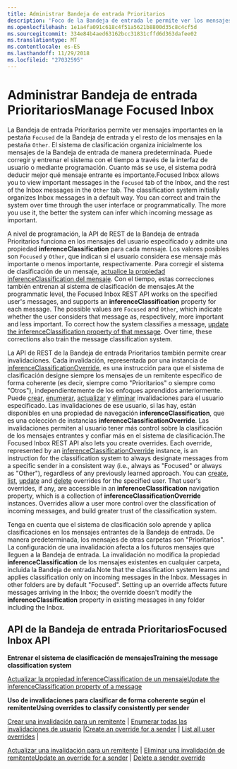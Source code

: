```yaml
---
title: Administrar Bandeja de entrada Prioritarios
description: 'Foco de la Bandeja de entrada le permite ver los mensajes importantes en la `Focused` ficha de la Bandeja de entrada y el resto de los mensajes de la Bandeja de entrada en el `Other` ficha. El sistema de clasificación '
ms.openlocfilehash: 1e1a4fa091c618c4f51a5621b8800d35c8c4cf5d
ms.sourcegitcommit: 334e84b4aed63162bcc31831cffd6d363dafee02
ms.translationtype: MT
ms.contentlocale: es-ES
ms.lasthandoff: 11/29/2018
ms.locfileid: "27032595"
---
```

# <a name="manage-focused-inbox"></a><span data-ttu-id="5ba7e-103">Administrar Bandeja de entrada Prioritarios</span><span class="sxs-lookup"><span data-stu-id="5ba7e-103">Manage Focused Inbox</span></span>

<span data-ttu-id="5ba7e-p101">La Bandeja de entrada Prioritarios permite ver mensajes importantes en la pestaña `Focused` de la Bandeja de entrada y el resto de los mensajes en la pestaña `Other`. El sistema de clasificación organiza inicialmente los mensajes de la Bandeja de entrada de manera predeterminada. Puede corregir y entrenar el sistema con el tiempo a través de la interfaz de usuario o mediante programación. Cuanto más se use, el sistema podrá deducir mejor qué mensaje entrante es importante.</span><span class="sxs-lookup"><span data-stu-id="5ba7e-p101">Focused Inbox allows you to view important messages in the `Focused` tab of the Inbox, and the rest of the Inbox messages in the `Other` tab. The classification system initially organizes Inbox messages in a default way. You can correct and train the system over time through the user interface or programmatically. The more you use it, the better the system can infer which incoming message as important.</span></span>

<span data-ttu-id="5ba7e-p102">A nivel de programación, la API de REST de la Bandeja de entrada Prioritarios funciona en los mensajes del usuario especificado y admite una propiedad **inferenceClassification** para cada mensaje. Los valores posibles son `Focused` y `Other`, que indican si el usuario considera ese mensaje más importante o menos importante, respectivamente. Para corregir el sistema de clasificación de un mensaje, [actualice la propiedad inferenceClassification del mensaje](../api/message-update.md). Con el tiempo, estas correcciones también entrenan al sistema de clasificación de mensajes.</span><span class="sxs-lookup"><span data-stu-id="5ba7e-p102">At the programmatic level, the Focused Inbox REST API works on the specified user's messages, and supports an **inferenceClassification** property for each message. The possible values are `Focused` and `Other`, which indicate whether the user considers that message as, respectively, more important and less important. To correct how the system classifies a message, [update the inferenceClassification property of that message](../api/message-update.md). Over time, these corrections also train the message classification system.</span></span>

<span data-ttu-id="5ba7e-p103">La API de REST de la Bandeja de entrada Prioritarios también permite crear invalidaciones. Cada invalidación, representada por una instancia de [inferenceClassificationOverride](../resources/inferenceclassificationoverride.md), es una instrucción para que el sistema de clasificación designe siempre los mensajes de un remitente específico de forma coherente (es decir, siempre como "Prioritarios" o siempre como "Otros"), independientemente de los enfoques aprendidos anteriormente. Puede [crear](../api/inferenceclassification-post-overrides.md), [enumerar](../api/inferenceclassification-list-overrides.md), [actualizar](../api/inferenceclassificationoverride-update.md) y [eliminar](../api/inferenceclassificationoverride-delete.md) invalidaciones para el usuario especificado. Las invalidaciones de ese usuario, si las hay, están disponibles en una propiedad de navegación **inferenceClassification**, que es una colección de instancias **inferenceClassificationOverride**. Las invalidaciones permiten al usuario tener más control sobre la clasificación de los mensajes entrantes y confiar más en el sistema de clasificación.</span><span class="sxs-lookup"><span data-stu-id="5ba7e-p103">The Focused Inbox REST API also lets you create overrides. Each override, represented by an [inferenceClassificationOverride](../resources/inferenceclassificationoverride.md) instance, is an instruction for the classification system to always designate messages from a specific sender in a consistent way (i.e., always as "Focused" or always as "Other"), regardless of any previously learned approach. You can [create](../api/inferenceclassification-post-overrides.md), [list](../api/inferenceclassification-list-overrides.md), [update](../api/inferenceclassificationoverride-update.md) and [delete](../api/inferenceclassificationoverride-delete.md) overrides for the specified user. That user's overrides, if any, are accessible in an **inferenceClassification** navigation property, which is a collection of **inferenceClassificationOverride** instances. Overrides allow a user more control over the classification of incoming messages, and build greater trust of the classification system.</span></span>

<span data-ttu-id="5ba7e-p104">Tenga en cuenta que el sistema de clasificación solo aprende y aplica clasificaciones en los mensajes entrantes de la Bandeja de entrada. De manera predeterminada, los mensajes de otras carpetas son "Prioritarios". La configuración de una invalidación afecta a los futuros mensajes que lleguen a la Bandeja de entrada. La invalidación no modifica la propiedad **inferenceClassification** de los mensajes existentes en cualquier carpeta, incluida la Bandeja de entrada.</span><span class="sxs-lookup"><span data-stu-id="5ba7e-p104">Note that the classification system learns and applies classification only on incoming messages in the Inbox. Messages in other folders are by default "Focused". Setting up an override affects future messages arriving in the Inbox; the override doesn't modify the **inferenceClassification** property in existing messages in any folder including the Inbox.</span></span>

## <a name="focused-inbox-api"></a><span data-ttu-id="5ba7e-119">API de la Bandeja de entrada Prioritarios</span><span class="sxs-lookup"><span data-stu-id="5ba7e-119">Focused Inbox API</span></span>

<span data-ttu-id="5ba7e-120">**Entrenar el sistema de clasificación de mensajes**</span><span class="sxs-lookup"><span data-stu-id="5ba7e-120">**Training the message classification system**</span></span>

[<span data-ttu-id="5ba7e-121">Actualizar la propiedad inferenceClassification de un mensaje</span><span class="sxs-lookup"><span data-stu-id="5ba7e-121">Update the inferenceClassification property of a message</span></span>](../api/message-update.md)


<span data-ttu-id="5ba7e-122">**Uso de invalidaciones para clasificar de forma coherente según el remitente**</span><span class="sxs-lookup"><span data-stu-id="5ba7e-122">**Using overrides to classify consistently per sender**</span></span>

<span data-ttu-id="5ba7e-123">[Crear una invalidación para un remitente](../api/inferenceclassification-post-overrides.md) | [Enumerar todas las invalidaciones de usuario](../api/inferenceclassification-list-overrides.md) |</span><span class="sxs-lookup"><span data-stu-id="5ba7e-123">[Create an override for a sender](../api/inferenceclassification-post-overrides.md) | [List all user overrides](../api/inferenceclassification-list-overrides.md) |</span></span>

<span data-ttu-id="5ba7e-124">[Actualizar una invalidación para un remitente](../api/inferenceclassificationoverride-update.md) | [Eliminar una invalidación de remitente](../api/inferenceclassificationoverride-delete.md)</span><span class="sxs-lookup"><span data-stu-id="5ba7e-124">[Update an override for a sender](../api/inferenceclassificationoverride-update.md) | [Delete a sender override](../api/inferenceclassificationoverride-delete.md)</span></span> 
